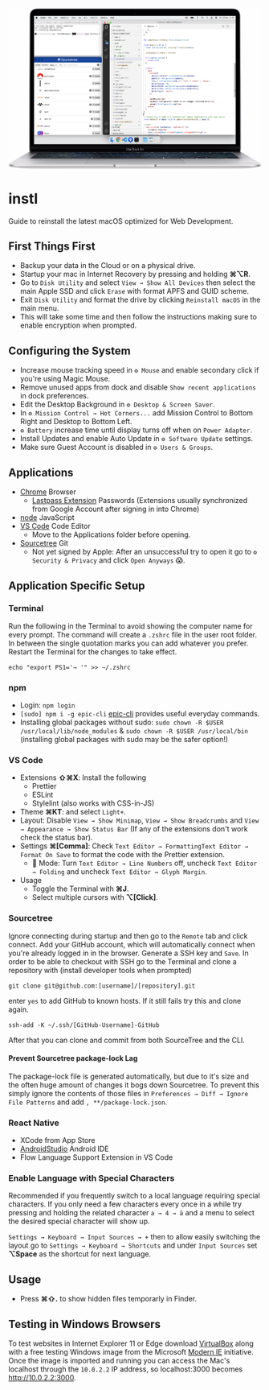 <p align="center">
  <img src="https://raw.githubusercontent.com/naminho/instl/master/screenshot.png" alt="Screenshot after installation">
</p>

# instl

Guide to reinstall the latest macOS optimized for Web Development.

## First Things First

- Backup your data in the Cloud or on a physical drive.
- Startup your mac in Internet Recovery by pressing and holding **⌘⌥R**.
- Go to `Disk Utility` and select `View → Show All Devices` then select the main Apple SSD and click `Erase` with format APFS and GUID scheme.
- Exit `Disk Utility` and format the drive by clicking `Reinstall macOS` in the main menu.
- This will take some time and then follow the instructions making sure to enable encryption when prompted.

## Configuring the System

- Increase mouse tracking speed in `⚙️ Mouse` and enable secondary click if you're using Magic Mouse.
- Remove unused apps from dock and disable `Show recent applications` in dock preferences.
- Edit the Desktop Background in `⚙️ Desktop & Screen Saver`.
- In `⚙️ Mission Control → Hot Corners...` add Mission Control to Bottom Right and Desktop to Bottom Left.
- `⚙️ Battery` increase time until display turns off when on `Power Adapter`.
- Install Updates and enable Auto Update in `⚙️ Software Update` settings.
- Make sure Guest Account is disabled in `⚙️ Users & Groups`.

## Applications

- [Chrome](https://www.google.com/chrome/) Browser
  - [Lastpass Extension](https://lastpass.com/?&ac=1) Passwords (Extensions usually synchronized from Google Account after signing in into Chrome)
- [node](https://nodejs.org) JavaScript
- [VS Code](https://code.visualstudio.com/) Code Editor
  - Move to the Applications folder before opening.
- [Sourcetree](https://www.sourcetreeapp.com/) Git
  - Not yet signed by Apple: After an unsuccessful try to open it go to `⚙️ Security & Privacy` and click `Open Anyways` 😱.

## Application Specific Setup

### Terminal

Run the following in the Terminal to avoid showing the computer name for every prompt. The command will create a `.zshrc` file in the user root folder. In between the single quotation marks you can add whatever you prefer. Restart the Terminal for the changes to take effect.

```
echo "export PS1='→ '" >> ~/.zshrc
```

### npm

- Login: `npm login`
- `[sudo] npm i -g epic-cli` [epic-cli](http://github.com/tobua/epic-cli) provides useful everyday commands.
- Installing global packages without sudo: `sudo chown -R $USER /usr/local/lib/node_modules` & `sudo chown -R $USER /usr/local/bin` (installing global packages with sudo may be the safer option!)

### VS Code

- Extensions **⇧⌘X**: Install the following
  - Prettier
  - ESLint
  - Stylelint (also works with CSS-in-JS)
- Theme **⌘KT**: and select `Light+`.
- Layout: Disable `View → Show Minimap`, `View → Show Breadcrumbs` and `View → Appearance → Show Status Bar` (If any of the extensions don't work check the status bar).
- Settings **⌘[Comma]**: Check `Text Editor → FormattingText Editor → Format On Save` to format the code with the Prettier extension.
  - 🥷 Mode: Turn `Text Editor → Line Numbers` off, uncheck `Text Editor → Folding` and uncheck `Text Editor → Glyph Margin`.
- Usage
  - Toggle the Terminal with **⌘J**.
  - Select multiple cursors with **⌥[Click]**.

### Sourcetree

Ignore connecting during startup and then go to the `Remote` tab and click connect. Add your GitHub account, which will automatically connect when you're already logged in in the browser. Generate a SSH key and `Save`. In order to be able to checkout with SSH go to the Terminal and clone a repository with (install developer tools when prompted)

```
git clone git@github.com:[username]/[repository].git
```

enter `yes` to add GitHub to known hosts. If it still fails try this and clone again.

```
ssh-add -K ~/.ssh/[GitHub-Username]-GitHub
```

After that you can clone and commit from both SourceTree and the CLI.

#### Prevent Sourcetree package-lock Lag

The package-lock file is generated automatically, but due to it's size and the often huge amount of changes
it bogs down Sourcetree. To prevent this simply ignore the contents of those files in `Preferences → Diff → Ignore File Patterns` and add `, **/package-lock.json`.

### React Native

- XCode from App Store
- [AndroidStudio](https://developer.android.com/studio/) Android IDE
- Flow Language Support Extension in VS Code

### Enable Language with Special Characters

Recommended if you frequently switch to a local language requiring special characters. If you only need a few characters every once in a while try pressing and holding the related character `a → 4 → ä` and a menu to select the desired special character will show up.

`Settings → Keyboard → Input Sources → +` then to allow easily switching the layout go to
`Settings → Keyboard → Shortcuts` and under `Input Sources` set **⌥Space** as the shortcut for next language.

## Usage

- Press **⌘⇧.** to show hidden files temporarly in Finder.

## Testing in Windows Browsers

To test websites in Internet Explorer 11 or Edge download [VirtualBox](https://www.virtualbox.org/) along with a free testing Windows image from the Microsoft [Modern IE](https://developer.microsoft.com/en-us/microsoft-edge/tools/vms/) initiative. Once the image is imported and running you can access the Mac's localhost through the `10.0.2.2` IP address, so localhost:3000 becomes http://10.0.2.2:3000.

